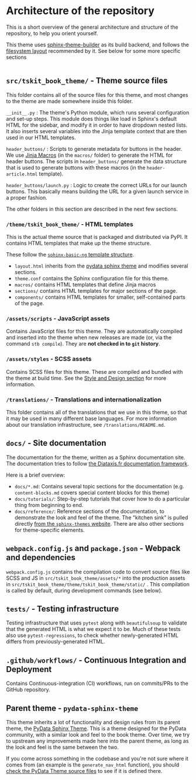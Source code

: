 # Architecture of the repository

This is a short overview of the general architecture and structure of the repository, to help you orient yourself.

This theme uses [sphinx-theme-builder](https://sphinx-theme-builder.readthedocs.io/en/latest/) as its build backend, and follows the [filesystem layout](https://sphinx-theme-builder.readthedocs.io/en/latest/reference/filesystem-layout/) recommended by it.
See below for some more specific sections

```{contents}
```

## `src/tskit_book_theme/` - Theme source files

This folder contains all of the source files for this theme, and most changes to the theme are made somewhere inside this folder.

`__init__.py`
: The theme's Python module, which runs several configuration and set-up steps.
  This module does things like load in Sphinx's default HTML for the sidebar, and modify it in order to have dropdown nested lists.
  It also inserts several variables into the Jinja template context that are then used in our HTML templates.

`header_buttons/`
: Scripts to generate metadata for buttons in the header. We use [Jinja Macros](https://jinja.palletsprojects.com/en/3.0.x/templates/) (in the `macros/` folder) to generate the HTML for header buttons. The scripts in `header_buttons/` generate the data structure that is used to generate buttons with these macros (in the `header-article.html` template).

`header_buttons/launch.py`
: Logic to create the correct URLs for our launch buttons. This basically means building the URL for a given launch service in a proper fashion.

The other folders in this section are described in the next few sections.

### `/theme/tskit_book_theme/` - HTML templates

This is the actual theme source that is packaged and distributed via PyPI.
It contains HTML templates that make up the theme structure.

These follow the [`sphinx-basic-ng` template structure](https://sphinx-basic-ng.readthedocs.io/en/latest).

- `layout.html` inherits from the [pydata sphinx theme](https://pydata-sphinx-theme.readthedocs.io/) and modifies several sections.
- `theme.conf` contains the Sphinx configuration file for this theme.
- `macros/` contains HTML templates that define Jinja macros
- `sections/` contains HTML templates for major sections of the page.
- `components/` contains HTML templates for smaller, self-contained parts of the page.

### `/assets/scripts` - JavaScript assets

Contains JavaScript files for this theme. They are automatically compiled and inserted into the theme when new releases are made (or, via the command `stb compile`). They are **not checked in to `git` history**.

### `/assets/styles` - SCSS assets

Contains SCSS files for this theme.
These are compiled and bundled with the theme at build time.
See the [Style and Design section](contributing/style) for more information.

### `/translations/` - Translations and internationalization

This folder contains all of the translations that we use in this theme, so that it may be used in many different base languages.
For more information about our translation infrastructure, see `/translations/README.md`.

## `docs/` - Site documentation

The documentation for the theme, written as a Sphinx documentation site.
The documentation tries to follow [the Diataxis.fr documentation framework](https://diataxis.fr/).

Here is a brief overview:

- `docs/*.md`: Contains several topic sections for the documentation (e.g. `content-blocks.md` covers special content blocks for this theme)
- `docs/tutorials/`: Step-by-step tutorials that cover how to do a particular thing from beginning to end.
- `docs/reference/`: Reference sections of the documentation, to demonstrate the look and feel of the theme.
  The "kitchen sink" is pulled directly [from the `sphinx-themes` website](https://github.com/sphinx-themes/sphinx-themes.org/tree/master/sample-docs/kitchen-sink).
  There are also other sections for theme-specific elements.


## `webpack.config.js` and `package.json` - Webpack and dependencies

`webpack.config.js` contains the compilation code to convert source files like SCSS and JS in `src/tskit_book_theme/assets/*` into the production assets in `src/tskit_book_theme/theme/tskit_book_theme/static/` .
This compilation is called by default, during development commands (see below).

## `tests/` - Testing infrastructure

Testing infrastructure that uses `pytest` along with `beautifulsoup` to validate
that the generated HTML is what we expect it to be.
Much of these tests also use `pytest-regressions`, to check whether newly-generated HTML differs from previously-generated HTML.

## `.github/workflows/` - Continuous Integration and Deployment

Contains Continuous-integration (CI) workflows, run on commits/PRs to the GitHub repository.

## Parent theme - `pydata-sphinx-theme`

This theme inherits a lot of functionality and design rules from its parent theme, the [PyData Sphinx Theme](https://github.com/pydata/pydata-sphinx-theme).
This is a theme designed for the PyData community, with a similar look and feel to the book theme.
Over time, we try to upstream any improvements made here into the parent theme, as long as the look and feel is the same between the two.

If you come across something in the codebase and you're not sure where it comes from (an example is the `generate_nav_html` function), you should [check the PyData Theme source files](https://github.com/pydata/pydata-sphinx-theme/tree/master/src/pydata_sphinx_theme) to see if it is defined there.
